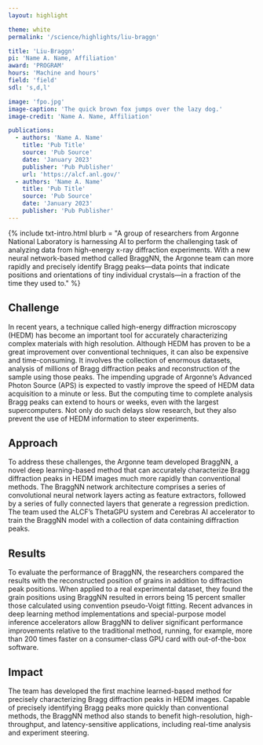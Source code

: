 ```yaml
---
layout: highlight

theme: white
permalink: '/science/highlights/liu-braggn'

title: 'Liu-Braggn'
pi: 'Name A. Name, Affiliation'
award: 'PROGRAM'
hours: 'Machine and hours'
field: 'field'
sdl: 's,d,l'

image: 'fpo.jpg' 
image-caption: 'The quick brown fox jumps over the lazy dog.'
image-credit: 'Name A. Name, Affiliation'

publications:
  - authors: 'Name A. Name'
    title: 'Pub Title'
    source: 'Pub Source'
    date: 'January 2023'
    publisher: 'Pub Publisher'
    url: 'https://alcf.anl.gov/'
  - authors: 'Name A. Name'
    title: 'Pub Title'
    source: 'Pub Source'
    date: 'January 2023'
    publisher: 'Pub Publisher'
---
```




{% include txt-intro.html 
    blurb = "A group of researchers from Argonne National Laboratory is harnessing AI to perform the challenging task of analyzing data from high-energy x-ray diffraction experiments. With a new neural network-based method called BraggNN, the Argonne team can more rapidly and precisely identify Bragg peaks—data points that indicate positions and orientations of tiny individual crystals—in a fraction of the time they used to."
%}



## Challenge

In recent years, a technique called high-energy diffraction microscopy (HEDM) has become an important tool for accurately characterizing complex materials with high resolution. Although HEDM has proven to be a great improvement over conventional techniques, it can also be expensive and time-consuming. It involves the collection of enormous datasets, analysis of millions of Bragg diffraction peaks and reconstruction of the sample using those peaks. The impending upgrade of Argonne’s Advanced Photon Source (APS) is expected to vastly improve the speed of HEDM data acquisition to a minute or less. But the computing time to complete analysis Bragg peaks can extend to hours or weeks, even with the largest supercomputers. Not only do such delays slow research, but they also prevent the use of HEDM information to steer experiments.



## Approach

To address these challenges, the Argonne team developed BraggNN, a novel deep learning-based method that can accurately characterize Bragg diffraction peaks in HEDM images much more rapidly than conventional methods. The BraggNN network architecture comprises a series of convolutional neural network layers acting as feature extractors, followed by a series of fully connected layers that generate a regression prediction. The team used the ALCF’s ThetaGPU system and Cerebras AI accelerator to train the BraggNN model with a collection of data containing diffraction peaks.



## Results

To evaluate the performance of BraggNN, the researchers compared the results with the reconstructed position of grains in addition to diffraction peak positions. When applied to a real experimental dataset, they found the grain positions using BraggNN resulted in errors being 15 percent smaller those calculated using convention pseudo-Voigt fitting. Recent advances in deep learning method implementations and special-purpose model inference accelerators allow BraggNN to deliver significant performance improvements relative to the traditional method, running, for example, more than 200 times faster on a consumer-class GPU card with out-of-the-box software.



## Impact

The team has developed the first machine learned-based method for precisely characterizing Bragg diffraction peaks in HEDM images. Capable of precisely identifying Bragg peaks more quickly than conventional methods, the BraggNN method also stands to benefit high-resolution, high-throughput, and latency-sensitive applications, including real-time analysis and experiment steering.
